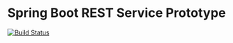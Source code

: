 # Spring Boot REST Service Prototype
[![Build Status](https://travis-ci.org/davidwpowell/rest-service.svg?branch=master)](https://travis-ci.org/davidwpowell/rest-service)